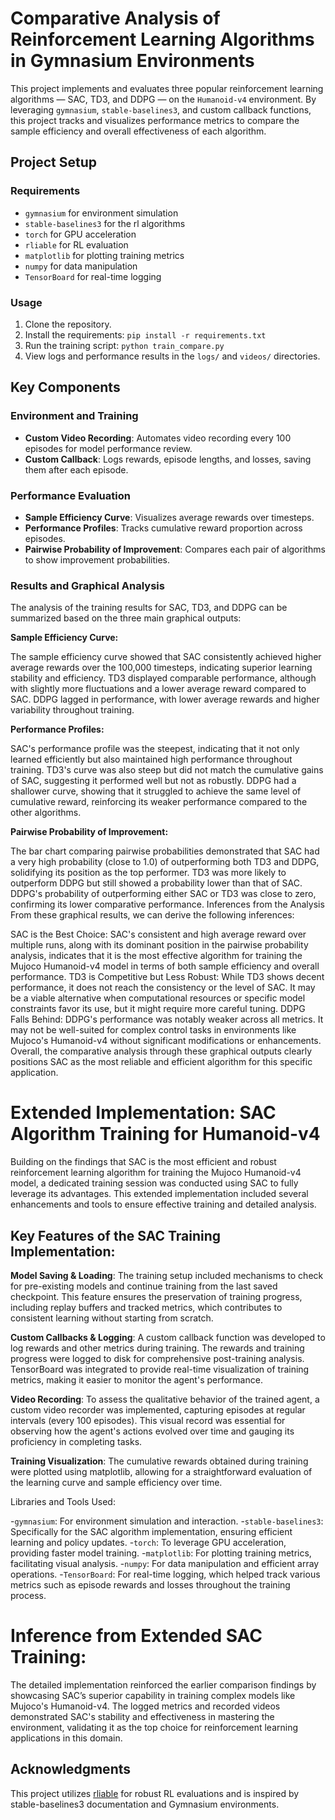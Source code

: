 # Comparative Analysis of Reinforcement Learning Algorithms in Gymnasium Environments

This project implements and evaluates three popular reinforcement learning algorithms — SAC, TD3, and DDPG — on the `Humanoid-v4` environment. By leveraging `gymnasium`, `stable-baselines3`, and custom callback functions, this project tracks and visualizes performance metrics to compare the sample efficiency and overall effectiveness of each algorithm.

## Project Setup

### Requirements
- `gymnasium` for environment simulation
- `stable-baselines3` for the rl algorithms
- `torch` for GPU acceleration
- `rliable` for RL evaluation
- `matplotlib` for plotting training metrics
- `numpy` for data manipulation
- `TensorBoard` for real-time logging

### Usage
1. Clone the repository.
2. Install the requirements: `pip install -r requirements.txt`
3. Run the training script: `python train_compare.py`
4. View logs and performance results in the `logs/` and `videos/` directories.

## Key Components

### Environment and Training
- **Custom Video Recording**: Automates video recording every 100 episodes for model performance review.
- **Custom Callback**: Logs rewards, episode lengths, and losses, saving them after each episode.

### Performance Evaluation
- **Sample Efficiency Curve**: Visualizes average rewards over timesteps.
- **Performance Profiles**: Tracks cumulative reward proportion across episodes.
- **Pairwise Probability of Improvement**: Compares each pair of algorithms to show improvement probabilities.

### Results and Graphical Analysis

The analysis of the training results for SAC, TD3, and DDPG can be summarized based on the three main graphical outputs:

**Sample Efficiency Curve:**

The sample efficiency curve showed that SAC consistently achieved higher average rewards over the 100,000 timesteps, indicating superior learning stability and efficiency.
TD3 displayed comparable performance, although with slightly more fluctuations and a lower average reward compared to SAC.
DDPG lagged in performance, with lower average rewards and higher variability throughout training.


**Performance Profiles:**

SAC's performance profile was the steepest, indicating that it not only learned efficiently but also maintained high performance throughout training.
TD3's curve was also steep but did not match the cumulative gains of SAC, suggesting it performed well but not as robustly.
DDPG had a shallower curve, showing that it struggled to achieve the same level of cumulative reward, reinforcing its weaker performance compared to the other algorithms.

**Pairwise Probability of Improvement:**

The bar chart comparing pairwise probabilities demonstrated that SAC had a very high probability (close to 1.0) of outperforming both TD3 and DDPG, solidifying its position as the top performer.
TD3 was more likely to outperform DDPG but still showed a probability lower than that of SAC.
DDPG's probability of outperforming either SAC or TD3 was close to zero, confirming its lower comparative performance.
Inferences from the Analysis
From these graphical results, we can derive the following inferences:

SAC is the Best Choice: SAC's consistent and high average reward over multiple runs, along with its dominant position in the pairwise probability analysis, indicates that it is the most effective algorithm for training the Mujoco Humanoid-v4 model in terms of both sample efficiency and overall performance.
TD3 is Competitive but Less Robust: While TD3 shows decent performance, it does not reach the consistency or the level of SAC. It may be a viable alternative when computational resources or specific model constraints favor its use, but it might require more careful tuning.
DDPG Falls Behind: DDPG's performance was notably weaker across all metrics. It may not be well-suited for complex control tasks in environments like Mujoco's Humanoid-v4 without significant modifications or enhancements.
Overall, the comparative analysis through these graphical outputs clearly positions SAC as the most reliable and efficient algorithm for this specific application.

# Extended Implementation: SAC Algorithm Training for Humanoid-v4

Building on the findings that SAC is the most efficient and robust reinforcement learning algorithm for training the Mujoco Humanoid-v4 model, a dedicated training session was conducted using SAC to fully leverage its advantages. This extended implementation included several enhancements and tools to ensure effective training and detailed analysis.

## Key Features of the SAC Training Implementation:

**Model Saving & Loading**: The training setup included mechanisms to check for pre-existing models and continue training from the last saved checkpoint. This feature ensures the preservation of training progress, including replay buffers and tracked metrics, which contributes to consistent learning without starting from scratch.

**Custom Callbacks & Logging**: A custom callback function was developed to log rewards and other metrics during training. The rewards and training progress were logged to disk for comprehensive post-training analysis. TensorBoard was integrated to provide real-time visualization of training metrics, making it easier to monitor the agent's performance.

**Video Recording**: To assess the qualitative behavior of the trained agent, a custom video recorder was implemented, capturing episodes at regular intervals (every 100 episodes). This visual record was essential for observing how the agent's actions evolved over time and gauging its proficiency in completing tasks.

**Training Visualization**: The cumulative rewards obtained during training were plotted using matplotlib, allowing for a straightforward evaluation of the learning curve and sample efficiency over time.

Libraries and Tools Used:

-`gymnasium`: For environment simulation and interaction.
-`stable-baselines3`: Specifically for the SAC algorithm implementation, ensuring efficient learning and policy updates.
-`torch`: To leverage GPU acceleration, providing faster model training.
-`matplotlib`: For plotting training metrics, facilitating visual analysis.
-`numpy`: For data manipulation and efficient array operations.
-`TensorBoard`: For real-time logging, which helped track various metrics such as episode rewards and losses throughout the training process.

# Inference from Extended SAC Training:

The detailed implementation reinforced the earlier comparison findings by showcasing SAC’s superior capability in training complex models like Mujoco's Humanoid-v4. The logged metrics and recorded videos demonstrated SAC's stability and effectiveness in mastering the environment, validating it as the top choice for reinforcement learning applications in this domain.

## Acknowledgments
This project utilizes [rliable](https://github.com/google-research/rliable) for robust RL evaluations and is inspired by stable-baselines3 documentation and Gymnasium environments.

